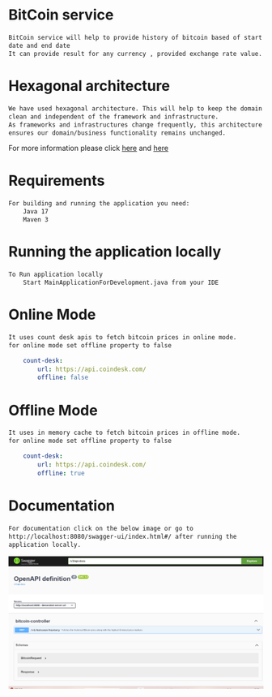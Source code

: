# BitCoin service
    BitCoin service will help to provide history of bitcoin based of start date and end date
    It can provide result for any currency , provided exchange rate value.

# Hexagonal architecture
    We have used hexagonal architecture. This will help to keep the domain clean and independent of the framework and infrastructure. 
    As frameworks and infrastructures change frequently, this architecture ensures our domain/business functionality remains unchanged.
For more information please click [here](https://en.wikipedia.org/wiki/Hexagonal_architecture_(software)) and [here](https://www.baeldung.com/hexagonal-architecture-ddd-spring)

# Requirements
    For building and running the application you need:
        Java 17
        Maven 3
# Running the application locally
    To Run application locally
        Start MainApplicationForDevelopment.java from your IDE
    
# Online Mode
    It uses count desk apis to fetch bitcoin prices in online mode.
    for online mode set offline property to false
    
```yaml
    count-desk:
        url: https://api.coindesk.com/
        offline: false
```

# Offline Mode
    It uses in memory cache to fetch bitcoin prices in offline mode.
    for online mode set offline property to false

```yaml
    count-desk:
        url: https://api.coindesk.com/
        offline: true
```
# Documentation
    For documentation click on the below image or go to http://localhost:8080/swagger-ui/index.html#/ after running the application locally.
![img.png](img.png)
    
